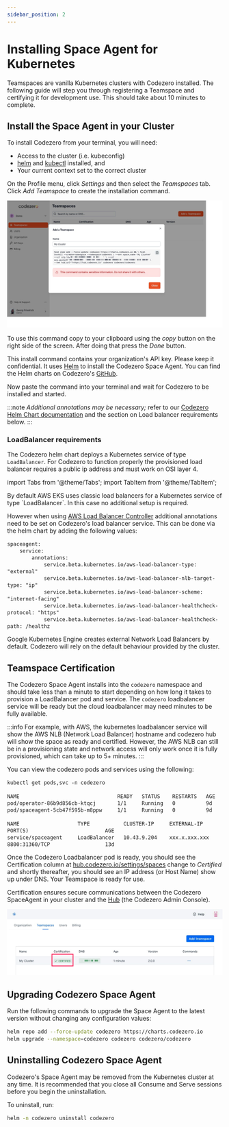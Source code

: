 ```yaml
---
sidebar_position: 2
---
```


# Installing Space Agent for Kubernetes

Teamspaces are vanilla Kubernetes clusters with Codezero installed. The following guide will step you through registering a Teamspace and certifying it for development use. This should take about 10 minutes to complete.

## Install the Space Agent in your Cluster

To install Codezero from your terminal, you will need:

* Access to the cluster (i.e. kubeconfig)
* [helm](https://helm.sh/docs/intro/install/) and [kubectl](https://kubernetes.io/docs/reference/kubectl/)  installed, and
* Your current context set to the correct cluster

On the Profile menu, click _Settings_ and then select the _Teamspaces_ tab. Click _Add Teamspace_ to create the installation command.

![Teamspace Create](./_media/ts-create.jpg)

To use this command copy to your clipboard using the _copy_ button on the right side of the screen.  After doing that press the _Done_ button.

This install command contains your organization's API key. Please keep it confidential.
It uses [Helm](https://helm.sh) to install the Codezero Space Agent. You can find the Helm charts on Codezero's [GitHub](https://github.com/c6o/helm-charts).

Now paste the command into your terminal and wait for Codezero to be installed and started.

:::note
_Additional annotations may be necessary;_ refer to our [Codezero Helm Chart documentation](https://github.com/c6o/helm-charts) and the section on Load balancer requirements below.
:::

### LoadBalancer requirements

The Codezero helm chart deploys a Kubernetes service of type `LoadBalancer`. For Codezero to function properly the provisioned load balancer requires a public ip address and must work on OSI layer 4.

import Tabs from '@theme/Tabs';
import TabItem from '@theme/TabItem';

<Tabs>
<TabItem value="aws-eks" label="AWS EKS" default>
By default AWS EKS uses classic load balancers for a Kubernetes service of type `LoadBalancer`. In this case no additional setup is required.

However when using [AWS Load Balancer Controller](https://docs.aws.amazon.com/eks/latest/userguide/aws-load-balancer-controller.html) additional annotations need to be set on Codezero's load balancer service. This can be done via the helm chart by adding the following values:

```text
spaceagent:
    service:
        annotations:
            service.beta.kubernetes.io/aws-load-balancer-type: "external"
            service.beta.kubernetes.io/aws-load-balancer-nlb-target-type: "ip"
            service.beta.kubernetes.io/aws-load-balancer-scheme: "internet-facing"
            service.beta.kubernetes.io/aws-load-balancer-healthcheck-protocol: "https"
            service.beta.kubernetes.io/aws-load-balancer-healthcheck-path: /healthz
```

</TabItem>
<TabItem value="gke" label="GKE" default>
    Google Kubernetes Engine creates external Network Load Balancers by default.
</TabItem>
<TabItem value="generic-cluster" label="Generic cluster">
    Codezero will rely on the default behaviour provided by the cluster.
</TabItem>
</Tabs>

## Teamspace Certification

The Codezero Space Agent installs into the `codezero` namespace and should take less than a minute to start depending on how long it takes to provision a LoadBalancer pod and service.  The `codezero` loadbalancer service will be ready but the cloud loadbalancer may need minutes to be fully available.

:::info
For example, with AWS, the kubernetes loadbalancer service will show the AWS NLB (Network Load Balancer) hostname and codezero hub will show the space as ready and certified.
However, the AWS NLB can still be in a provisioning state and network access will only work once it is fully provisioned, which can take up to 5+ minutes.
:::

You can view the codezero pods and services using the following:

```text
kubectl get pods,svc -n codezero

NAME                                READY   STATUS    RESTARTS   AGE
pod/operator-86b9d856cb-ktqcj       1/1     Running   0          9d
pod/spaceagent-5cb47f595b-m8ppw     1/1     Running   0          9d

NAME                   TYPE           CLUSTER-IP     EXTERNAL-IP     PORT(S)                         AGE
service/spaceagent     LoadBalancer   10.43.9.204    xxx.x.xxx.xxx   8800:31360/TCP                  13d
```

Once the Codezero Loadbalancer pod is ready, you should see the Certification column at [hub.codezero.io/settings/spaces](https://hub.codezero.io/settings/spaces) change to _Certified_ and shortly thereafter, you should see an IP address (or Host Name) show up under DNS. Your Teamspace is ready for use.

Certification ensures secure communications between the Codezero SpaceAgent in your cluster and the [Hub](/references/architecture#hub) (the Codezero Admin Console).

![Teamspace Install](./_media/ts-certified.sm.png)

## Upgrading Codezero Space Agent

Run the following commands to upgrade the Space Agent to the latest version without changing any configuration values:

```bash
helm repo add --force-update codezero https://charts.codezero.io
helm upgrade --namespace=codezero codezero codezero/codezero
```

## Uninstalling Codezero Space Agent

Codezero's Space Agent may be removed from the Kubernetes cluster at any time. It is recommended that you close all Consume and Serve sessions before you begin the uninstallation.

To uninstall, run:

```bash
helm -n codezero uninstall codezero
```
